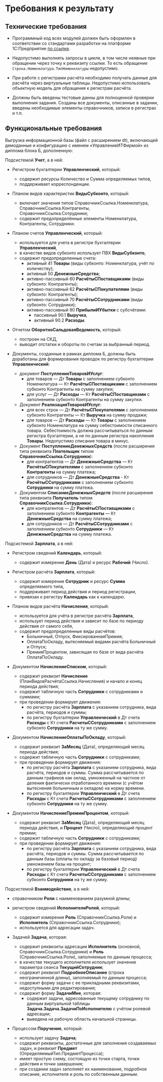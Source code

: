 # Требования к результату

## Технические требования

* Программный код всех модулей должен быть оформлен в соответствии со стандартами разработки на платформе 1С:Предприятие [по ссылке](https://its.1c.ru/db/v8std#content:456:hdoc).

* Недопустимо выполнять запросы в цикле, в том числе неявные при обращении через точку к реквизиту ссылки. То есть обращение `Строка.Номенклатура.ТипНоменклатуры` недопустимо.

* При работе с регистрами расчёта необходимо получать данные для расчёта через виртуальные таблицы. Недопустимо использовать объектную модель для обращения к регистрам расчёта.

* Должны быть введены тестовые данны для полноценной проверки выполнения задания. Созданы все документы, описанные в задании, введены необходимые элементы справочников, записи в регистрах и т.п.

## Функциональные требования

Выгрузка информационной базы (файл с расширением dt), включающей демоданные и конфигурацию с именем «УправлениеИТФирмой» из диплома блока Б, дополненную:

Подсистемой **Учет**, а в ней:

* Регистром бухгалтерии **Управленческий**, который:
  * содержит ресурсы Количество и Сумма определяемых типов,
  * поддерживает корреспонденции.
   
* Планом видов характеристик **ВидыСубконто**, который:
  * включает значения типов СправочникСсылка.Номенклатура, СправочникСсылка.Контрагенты, СправочникСсылка.Сотрудники;
  * содержит предопределённые элементы Номенклатура, Контрагенты, Сотрудники.

* Планом счетов **Управленческий**, который:
  * используется для учета в регистре бухгалтерии **Управленческий**,
  * в качестве видов субконто использует ПВХ **ВидыСубконто**,
  * содержит предопределенные счета:
    * активный 41 **Товары** (виды субконто: Номенклатура, учёт по количеству);
    * активный 50 **ДенежныеСредства**;
    * активно-пассивный 60 **РасчётыСПоставщиками** (виды субконто: Контрагенты);
    * активно-пассивный 62 **РасчётыСПокупателями** (виды субконто: Контрагенты);
    * активно-пассивный 70 **РасчётыССотрудниками** (виды субконто: Сотрудники);
    * активно-пассивный 90 **ПрибылиИУбытки** с субсчётами:
      * пассивный 90.1 **Выручка**,
      * активный 90.2 **Расходы**.
      
* Отчетом **ОборотноСальдоваяВедомость**, который:
  * построен на СКД,
  * выводит отстатки и обороты по счетам за выбранный период.

* Документы, созданные в рамках диплома Б, должны быть доработаны для формирования проводок по регистру бухгалтерии **Управленческий**:
  * документ **ПоступлениеТоваровИУслуг**:
    * для товаров — Дт **Товары** с заполнением субконто Номенклатура — Кт **РасчётыСПоставщиками** с заполнением субконто Контрагенты на сумму закупки;
    * для услуг — Дт **Расходы** — Кт **РасчётыСПоставщиками** с заполнением субконто Контрагенты на сумму закупки.
  * Документ **РеализацияТоваровИУслуг**:
    * для всех строк — Дт **РасчётыСПокупателями** с заполнением субконто Контрагенты — Кт **Выручка** на сумму продажи;
    * для товаров — Дт **Расходы** — Кт **Товары** с заполнением субконто Номенклатура на сумму себестоимости списанного товара. Себестоимость должна рассчитываться по данным регистра бухгалтерии, а не по данным регистра накопления **Товары**. Недопустимо списание товара в минус.
  * Документ **ПоступлениеДенежныхСредств** (после расширения типа реквизита **Плательщик** типом **СправочникСсылка.Сотрудники**):
    * для контрагентов — Дт **ДенежныеСредства** — Кт **РасчётыСПокупателями** с заполнением субконто **Контрагенты** на сумму платежа;
    * для сотрудников — Дт **ДенежныеСредства** - Кт **РасчётыССотрудниками** с заполнением субконто **Сотрудники** на сумму платежа.
  * Документом **СписаниеДенежныхСредств** (после расширения типа реквизита **Получатель** типом **СправочникСсылка.Сотрудники**):
    * для контрагентов — Дт **РасчётыСПоставщиками** с заполнением субконто **Контрагенты** — Кт **ДенежныеСредства** на сумму платежа;
    * для сотрудников — Дт **РасчётыССотрудниками** с заполнением субконто **Сотрудники** — Кт **ДенежныеСредства** на сумму платежа.

Подсистемой **Зарплата**, а в ней:

* Регистром сведений **Календарь**, который:
  * содержит измерение **День** (Дата) и ресурс **Рабочий** (Число).

* Регистром расчёта **Зарплата**, который:
  * содержит измерение **Сотрудник** и ресурс **Сумма** определяемого типа,
  * поддерживает период действия и период регистрации,
  * привязан к регистру **Календарь** как к календарю.
   
* Планом видов расчёта **Начисления**, который:
  * используется для учёта в регистре расчёта **Зарплата**,
  * использует период действия и зависит по базе по периоду действия от самого себя,
  * содержит предопределенные виды расчётов:
    * Больничный, Отпуск, ФиксированнаяПремия;
    * ОплатаПоОкладу, вытесняемый видами расчёта Больничный и Отпуск;
    * ПремияПроцентом, зависящая по базе от вида расчёта ОплатаПоОкладу.
      
* Документом **НачислениеСписком**, который:
  * содержит реквизит **Начисление** (ПланВидовРасчётаСсылка.Начисления) и начало и конец периода действия;
  * содержит табличную часть **Сотрудники** с сотрудниками и суммами;
  * при проведении формирует движения:
    * по регистру расчёта **Зарплата** с указанием сотрудника, вида расчёта, периодов и суммы;
    * по регистру бухгалтерии **Управленческий** в Дт счета **Расходы** с Кт счета **РасчетыССотрудниками** с заполнением субконто **Сотрудники** на ту же сумму.

* Документом **НачислениеОплатыПоОкладу**, который:
  * содержит реквизит **ЗаМесяц** (Дата), определяющий месяц периода действия;
  * содержит табличную часть **Сотрудники** с сотрудниками;
  * при проведении формирует движения:
    * по регистру расчёта **Зарплата** с указанием сотрудника, вида расчёта, периодов и суммы. Сумма рассчитывается по данным графиков как оклад, умноженный на частное от деления фактически отработанного времени (с учётом вытеснения больничным и окладом) на норму времени.
    * по регистру бухгалтерии **Управленческий** в Дт счета **Расходы** с Кт счета **РасчетыССотрудниками** с заполнением субконто **Сотрудники** на ту же сумму.    
    
* Документом **НачислениеПремииПроцентом**, который:
  * содержит реквизит **ЗаМесяц** (Дата), определяющий месяц периода действия, и **Процент** (Число), определяющий процент премии;
  * содержит табличную часть **Сотрудники** с сотрудниками;
  * при проведении формирует движения:
    * по регистру расчёта **Зарплата** с указанием сотрудника, вида расчёта, периодов и суммы. Сумма рассчитывается по данным базы (оплаты по окладу за базовый период) умножением базы на процент;
    * по регистру бухгалтерии **Управленческий** в Дт счета **Расходы** с Кт счета **РасчетыССотрудниками** с заполнением субконто **Сотрудники** на ту же сумму.

Подсистемой **Взаимодействие**, а в ней:

* справочником **Роли** с наименованием разумной длины;
* регистром сведений **ИсполнителиРолей**, который:
  * содержит измерения **Роль** (СправочникСсылка.Роли) и **Исполнитель** (СправочникСсылка.Сотрудники);
  * используется для адресации задач.

* Задачей **Задача**, которая:
  * содержит реквизиты адресации **Исполнитель** (основной, СправочникСсылка.Сотрудники) и **Роль** (СправочникСсылка.Роли), заполняемые по данным процесса;
  * в качестве текущего исполнителя использует значение параметра сеанса **ТекущийСотрудник**;
  * содержит реквизит **ПодробноеОписание** (строка неограниченной длины), заполняемый по данным процесса;
  * содержит форму задачи с ее прикладными реквизитами, недоступными для редактирования;
  * содержит форму **ЗадачиМне**, которая:
    * содержит задачи, адресованные текущему сотруднику по данным виртуальной таблицы **Задача.Задача.ЗадачиПоИсполнителю** с учётом ролевой адресации;
    * выведена на рабочую область начальной страницы.

* Процессом **Поручение**, который:
  * использует задачу **Задача**;
  * содержит реквизиты, достаточные для заполнения создаваемых задач, и реквизит **Предмет** (ОпределяемыйТип.ПредметПроцесса);
  * имеет простую схему, состоящую из точки старта, точки действия и точки завершения;
  * при создании задач заполняет их наименование, подробное описание, исполнителя и роль по собственным данным.
